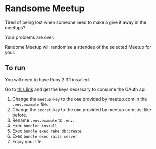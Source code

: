 # Randsome Meetup

Tired of being lost when someone need to make a give it away in the meetups?

Your problems are over.

Randome Meetup will randomise a attendee of the selected Meetup for your.


## To run

You will need to have Ruby 2.3.1 installed.

Go to [this link](https://secure.meetup.com/pt-BR/meetup_api/oauth_consumers/) and get the keys necessary to consume the OAuth api.

1. Change the `meetup-key` to the one provided by meetup.com in the `.env.example` file.
2. Change the `secret-key` to the one provided by meetup.com just like before.
3. Rename `.env.example`  to `.env`.
4. Exec `bundler install`
5. Exec `bundle exec rake db:create`.
6. Exec `bundle exec rails server`.
7. Enjoy your life.
